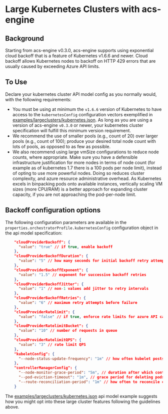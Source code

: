 # Large Kubernetes Clusters with acs-engine

## Background
Starting from acs-engine v0.3.0, acs-engine supports using exponential cloud backoff that is a feature of Kubernetes v1.6.6 and newer. Cloud backoff allows Kubernetes nodes to backoff on HTTP 429 errors that are usually caused by exceeding Azure API limits.

## To Use
Declare your kubernetes cluster API model config as you normally would, with the following requirements:
- You must be using at minimum the `v1.6.6` version of Kubernetes to have access to the `kubernetesConfig` configuration vectors exemplified in [examples/largeclusters/kubernetes.json](https://github.com/Azure/aks-engine/blob/master/examples/largeclusters/kubernetes.json). As long as you are using a version of acs-engine `v0.3.0` or newer, your kubernetes cluster specification will fulfill this minimum version requirement.
- We recommend the use of smaller pools (e.g., count of 20) over larger pools (e.g., count of 100); produce your desired total node count with lots of pools, as opposed to as few as possible.
- We also recommend using large vmSize configurations to reduce node counts, where appropriate. Make sure you have a defensible infrastructure justification for more nodes in terms of node count (for example as of kubernetes 1.7 there is a 100 pods per node limit), instead of opting to use more powerful nodes. Doing so reduces cluster complexity, and azure resource administrative overhead. As Kubernetes excels in binpacking pods onto available instances, vertically scaling VM sizes (more CPU/RAM) is a better approach for expanding cluster capacity, if you are not approaching the pod-per-node limit.

## Backoff configuration options
The following configuration parameters are available in the `properties.orchestratorProfile.kubernetesConfig` configuration object in the api model specification:

```json
    "cloudProviderBackoff": {
      "value": "true" // if true, enable backoff
    },
    "cloudProviderBackoffDuration": {
      "value": "5" // how many seconds for initial backoff retry attempt
    },
    "cloudProviderBackoffExponent": {
      "value": "1.5" // exponent for successive backoff retries
    },
    "cloudProviderBackoffJitter": {
      "value": "1" // non-1 values add jitter to retry intervals
    },
    "cloudProviderBackoffRetries": {
      "value": "6" // maximum retry attempts before failure
    },
    "cloudProviderRatelimit": {
      "value": "false" // if true, enforce rate limits for azure API calls
    },
    "cloudProviderRatelimitBucket": {
      "value": "10" // number of requests in queue
    },
    "cloudProviderRatelimitQPS": {
      "value": "3" // rate limit QPS
    },
    "kubeletConfig": {
      "--node-status-update-frequency": "1m" // how often kubelet posts node status to master
    },
    "controllerManagerConfig": {
      "--node-monitor-grace-period": "5m", // duration after which controller manager marks an AWOL node as NotReady
      "--pod-eviction-timeout": "1m", // grace period for deleting pods on failed nodes
      "--route-reconciliation-period": "1m" // how often to reconcile cloudprovider-originating node routes
    }
```
The [examples/largeclusters/kubernetes.json](https://github.com/Azure/aks-engine/blob/master/examples/largeclusters/kubernetes.json) api model example suggests how you might opt into these large cluster features following the guidelines above.